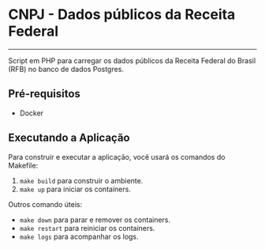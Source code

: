 [//]: # ( English version [here]&#40;README.en.md&#41;.)

# CNPJ - Dados públicos da Receita Federal
___
Script em PHP para carregar os dados públicos da Receita Federal do Brasil (RFB) no banco de dados Postgres.

## Pré-requisitos
- Docker

## Executando a Aplicação
Para construir e executar a aplicação, você usará os comandos do Makefile:

1. `make build` para construir o ambiente.
2. `make up` para iniciar os containers.

Outros comando úteis:

- `make down` para parar e remover os containers.
- `make restart` para reiniciar os containers.
- `make logs` para acompanhar os logs.
